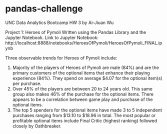 # pandas-challenge
UNC Data Analytics Bootcamp HW 3 by Ai-Jiuan Wu

Project 1: Heroes of Pymoli
Written using the Pandas Library and the Jupyter Notebook.
Link to Jupyter Notebook: http://localhost:8888/notebooks/HeroesOfPymoli/HeroesOfPymoli_FINAL.ipynb


Three observable trends for Heroes of Pymoli include:
1. Majority of the players of Heroes of Pymoli are male (84%) and are the primary customers of the optional items that enhance their playing experience (84%).  They spend on average $4.07 for the optional item(s) per purchase.
2. Over 45% of the players are between 20 to 24 years old.  This same group also makes 46% of the purchase for the optional items.  There appears to be a correlation between game play and purchase of the optional items.  
3. The top 5 spenders for the optional items have made 3 to 5 independent purchases ranging from $13.10 to $18.96 in total. The most popular or profitable optional items include Final Critic (highest ranking) followed closely by Oathbreaker.   
